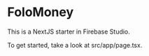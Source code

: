 # FoloMoney

This is a NextJS starter in Firebase Studio.

To get started, take a look at src/app/page.tsx.
